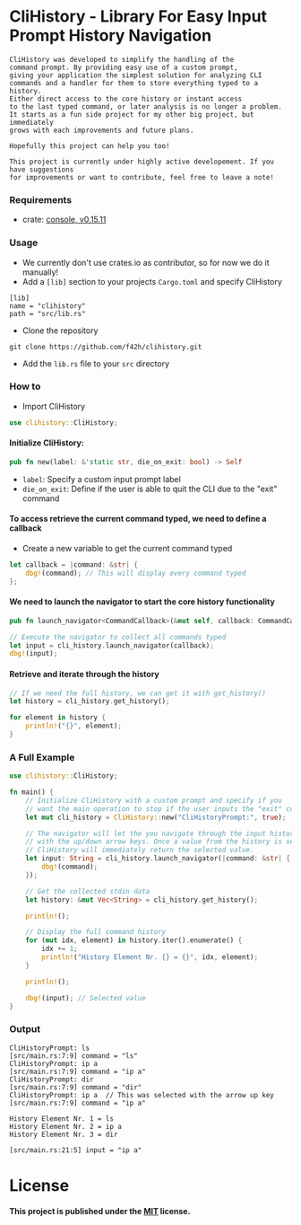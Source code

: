 # CliHistory - Library For Easy Input Prompt History Navigation

```
CliHistory was developed to simplify the handling of the 
command prompt. By providing easy use of a custom prompt, 
giving your application the simplest solution for analyzing CLI
commands and a handler for them to store everything typed to a history.
Either direct access to the core history or instant access 
to the last typed command, or later analysis is no longer a problem. 
It starts as a fun side project for my other big project, but immediately 
grows with each improvements and future plans. 

Hopefully this project can help you too!

This project is currently under highly active developement. If you have suggestions
for improvements or want to contribute, feel free to leave a note!
```

### Requirements
- crate: [console, v0.15.11](https://docs.rs/crate/console/latest)

### Usage
- We currently don't use crates.io as contributor, so for now we do it manually! 
- Add a `[lib]` section to your projects `Cargo.toml` and specify CliHistory
```
[lib]
name = "clihistory"
path = "src/lib.rs"
```
- Clone the repository
```
git clone https://github.com/f42h/clihistory.git
```
- Add the `lib.rs` file to your `src` directory

### How to
- Import CliHistory
```rust
use clihistory::CliHistory;
```

#### Initialize CliHistory:
```rust
pub fn new(label: &'static str, die_on_exit: bool) -> Self
```

- `label`: Specify a custom input prompt label
- `die_on_exit`: Define if the user is able to quit the CLI due to the "exit" command

#### To access retrieve the current command typed, we need to define a callback
- Create a new variable to get the current command typed
```rust
let callback = |command: &str| {
    dbg!(command); // This will display every command typed
};
```

#### We need to launch the navigator to start the core history functionality
```rust
pub fn launch_navigator<CommandCallback>(&mut self, callback: CommandCallback) -> String 
```

```rust
// Execute the navigator to collect all commands typed
let input = cli_history.launch_navigator(callback);
dbg!(input);
```

#### Retrieve and iterate through the history
```rust
// If we need the full history, we can get it with get_history()
let history = cli_history.get_history();

for element in history {
    println!("{}", element);
}
```

### A Full Example
```rust
use clihistory::CliHistory;

fn main() {
    // Initialize CliHistory with a custom prompt and specify if you 
    // want the main operation to stop if the user inputs the "exit" command
    let mut cli_history = CliHistory::new("CliHistoryPrompt:", true);

    // The navigator will let the you navigate through the input history
    // with the up/down arrow keys. Once a value from the history is selected,
    // CliHistory will immediately return the selected value.
    let input: String = cli_history.launch_navigator(|command: &str| {
        dbg!(command);
    });

    // Get the collected stdin data
    let history: &mut Vec<String> = cli_history.get_history();

    println!();

    // Display the full command history
    for (mut idx, element) in history.iter().enumerate() {
        idx += 1;
        println!("History Element Nr. {} = {}", idx, element);
    }

    println!();

    dbg!(input); // Selected value
}
```

### Output
```
CliHistoryPrompt: ls
[src/main.rs:7:9] command = "ls"
CliHistoryPrompt: ip a
[src/main.rs:7:9] command = "ip a"
CliHistoryPrompt: dir
[src/main.rs:7:9] command = "dir"
CliHistoryPrompt: ip a  // This was selected with the arrow up key
[src/main.rs:7:9] command = "ip a"

History Element Nr. 1 = ls
History Element Nr. 2 = ip a
History Element Nr. 3 = dir

[src/main.rs:21:5] input = "ip a"
```

# License
#### This project is published under the [MIT](https://github.com/f42h/clihistory/blob/master/LICENSE) license.